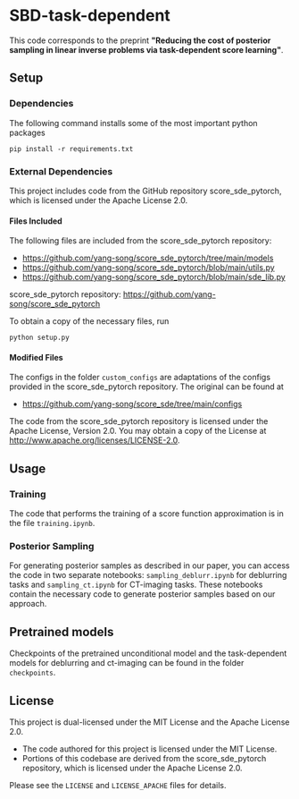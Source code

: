 # SBD-task-dependent
This code corresponds to the preprint **"Reducing the cost of posterior sampling in linear
inverse problems via task-dependent score learning"**.
## Setup

### Dependencies
The following command installs some of the most important python packages

`pip install -r requirements.txt`

### External Dependencies

This project includes code from the GitHub repository score_sde_pytorch, which is licensed under the Apache License 2.0.

#### Files Included

The following files are included from the score_sde_pytorch repository:

- https://github.com/yang-song/score_sde_pytorch/tree/main/models
- https://github.com/yang-song/score_sde_pytorch/blob/main/utils.py
- https://github.com/yang-song/score_sde_pytorch/blob/main/sde_lib.py

score_sde_pytorch repository: https://github.com/yang-song/score_sde_pytorch

To obtain a copy of the necessary files, run

`python setup.py`

#### Modified Files
The configs in the folder `custom_configs` are adaptations of the configs provided in the score_sde_pytorch repository. The original can be found at

- https://github.com/yang-song/score_sde/tree/main/configs


The code from the score_sde_pytorch repository is licensed under the Apache License, Version 2.0. You may obtain a copy of the License at http://www.apache.org/licenses/LICENSE-2.0. 

## Usage

### Training
The code that performs the training of a score function approximation is in the file `training.ipynb`.


### Posterior Sampling
For generating posterior samples as described in our paper, you can access the code in two separate notebooks: `sampling_deblurr.ipynb` for deblurring tasks and `sampling_ct.ipynb` for CT-imaging tasks. These notebooks contain the necessary code to generate posterior samples based on our approach.

## Pretrained models
Checkpoints of the pretrained unconditional model and the task-dependent models for deblurring and ct-imaging can be found in the folder `checkpoints`.

## License

This project is dual-licensed under the MIT License and the Apache License 2.0.

- The code authored for this project is licensed under the MIT License.
- Portions of this codebase are derived from the score_sde_pytorch repository, which is licensed under the Apache License 2.0.

Please see the `LICENSE` and `LICENSE_APACHE` files for details.

